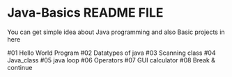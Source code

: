 # Java-Basics README FILE
You can get simple idea about Java programming and also Basic projects in here 

#01 Hello World Program 
#02 Datatypes of java
#03 Scanning class
#04 Java_class
#05 java loop
#06 Operators
#07 GUI calculator
#08 Break & continue